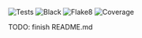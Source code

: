 ![Tests](https://github.com/domandinho/SmartSecurity/actions/workflows/tests.yml/badge.svg)
![Black](https://github.com/domandinho/SmartSecurity/actions/workflows/black.yml/badge.svg)
![Flake8](https://github.com/domandinho/SmartSecurity/actions/workflows/linting.yml/badge.svg)
![Coverage](https://github.com/domandinho/SmartSecurity/actions/workflows/coverage.yml/badge.svg)

TODO: finish README.md
